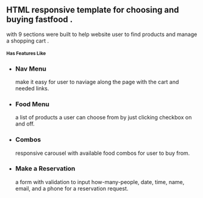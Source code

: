 <h2> HTML responsive template for choosing and buying fastfood .</h2>
<p>with 9 sections were built to help website user to find products and manage a shopping cart .</p>

<h2 style="font-size:12px">Has Features Like</h2>

<ul>
  <li>
    <h3>Nav Menu</h3>
    <p>make it easy for user to naviage along the page with the cart and needed links.</p>
  </li>
  <li>
    <h3>Food Menu</h3>
    <p>a list of products a user can choose from by just clicking checkbox on and off.</p>
  </li>
  <li>
    <h3>Combos</h3>
    <p>responsive carousel with available food combos for user to buy from.</p>
  </li>
  <li>
    <h3>Make a Reservation</h3>
    <p>a form with validation to input how-many-people, date, time, name, email, and a phone for a reservation request.</p>
  </li>
</ul>